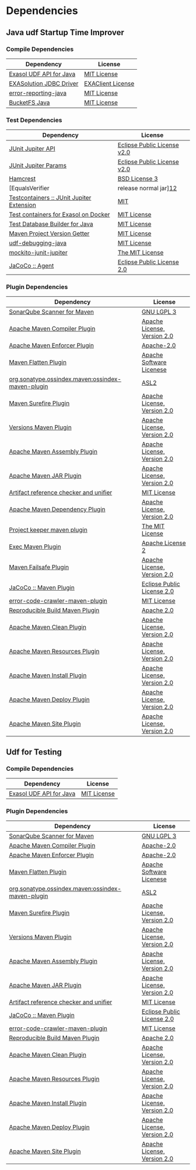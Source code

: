 <!-- @formatter:off -->
# Dependencies

## Java udf Startup Time Improver

### Compile Dependencies

| Dependency                   | License                |
| ---------------------------- | ---------------------- |
| [Exasol UDF API for Java][0] | [MIT License][1]       |
| [EXASolution JDBC Driver][2] | [EXAClient License][3] |
| [error-reporting-java][4]    | [MIT License][5]       |
| [BucketFS Java][6]           | [MIT License][7]       |

### Test Dependencies

| Dependency                                      | License                           |
| ----------------------------------------------- | --------------------------------- |
| [JUnit Jupiter API][8]                          | [Eclipse Public License v2.0][9]  |
| [JUnit Jupiter Params][8]                       | [Eclipse Public License v2.0][9]  |
| [Hamcrest][10]                                  | [BSD License 3][11]               |
| [EqualsVerifier | release normal jar][12]       | [Apache License, Version 2.0][13] |
| [Testcontainers :: JUnit Jupiter Extension][14] | [MIT][15]                         |
| [Test containers for Exasol on Docker][16]      | [MIT License][17]                 |
| [Test Database Builder for Java][18]            | [MIT License][19]                 |
| [Maven Project Version Getter][20]              | [MIT License][21]                 |
| [udf-debugging-java][22]                        | [MIT License][23]                 |
| [mockito-junit-jupiter][24]                     | [The MIT License][25]             |
| [JaCoCo :: Agent][26]                           | [Eclipse Public License 2.0][27]  |

### Plugin Dependencies

| Dependency                                              | License                           |
| ------------------------------------------------------- | --------------------------------- |
| [SonarQube Scanner for Maven][28]                       | [GNU LGPL 3][29]                  |
| [Apache Maven Compiler Plugin][30]                      | [Apache License, Version 2.0][13] |
| [Apache Maven Enforcer Plugin][31]                      | [Apache-2.0][13]                  |
| [Maven Flatten Plugin][32]                              | [Apache Software Licenese][13]    |
| [org.sonatype.ossindex.maven:ossindex-maven-plugin][33] | [ASL2][34]                        |
| [Maven Surefire Plugin][35]                             | [Apache License, Version 2.0][13] |
| [Versions Maven Plugin][36]                             | [Apache License, Version 2.0][13] |
| [Apache Maven Assembly Plugin][37]                      | [Apache License, Version 2.0][13] |
| [Apache Maven JAR Plugin][38]                           | [Apache License, Version 2.0][13] |
| [Artifact reference checker and unifier][39]            | [MIT License][40]                 |
| [Apache Maven Dependency Plugin][41]                    | [Apache License, Version 2.0][13] |
| [Project keeper maven plugin][42]                       | [The MIT License][43]             |
| [Exec Maven Plugin][44]                                 | [Apache License 2][13]            |
| [Maven Failsafe Plugin][45]                             | [Apache License, Version 2.0][13] |
| [JaCoCo :: Maven Plugin][46]                            | [Eclipse Public License 2.0][27]  |
| [error-code-crawler-maven-plugin][47]                   | [MIT License][48]                 |
| [Reproducible Build Maven Plugin][49]                   | [Apache 2.0][34]                  |
| [Apache Maven Clean Plugin][50]                         | [Apache License, Version 2.0][13] |
| [Apache Maven Resources Plugin][51]                     | [Apache License, Version 2.0][13] |
| [Apache Maven Install Plugin][52]                       | [Apache License, Version 2.0][13] |
| [Apache Maven Deploy Plugin][53]                        | [Apache License, Version 2.0][13] |
| [Apache Maven Site Plugin][54]                          | [Apache License, Version 2.0][13] |

## Udf for Testing

### Compile Dependencies

| Dependency                   | License          |
| ---------------------------- | ---------------- |
| [Exasol UDF API for Java][0] | [MIT License][1] |

### Plugin Dependencies

| Dependency                                              | License                           |
| ------------------------------------------------------- | --------------------------------- |
| [SonarQube Scanner for Maven][28]                       | [GNU LGPL 3][29]                  |
| [Apache Maven Compiler Plugin][30]                      | [Apache-2.0][13]                  |
| [Apache Maven Enforcer Plugin][31]                      | [Apache-2.0][13]                  |
| [Maven Flatten Plugin][32]                              | [Apache Software Licenese][13]    |
| [org.sonatype.ossindex.maven:ossindex-maven-plugin][33] | [ASL2][34]                        |
| [Maven Surefire Plugin][35]                             | [Apache License, Version 2.0][13] |
| [Versions Maven Plugin][36]                             | [Apache License, Version 2.0][13] |
| [Apache Maven Assembly Plugin][37]                      | [Apache License, Version 2.0][13] |
| [Apache Maven JAR Plugin][38]                           | [Apache License, Version 2.0][13] |
| [Artifact reference checker and unifier][39]            | [MIT License][40]                 |
| [JaCoCo :: Maven Plugin][46]                            | [Eclipse Public License 2.0][27]  |
| [error-code-crawler-maven-plugin][47]                   | [MIT License][48]                 |
| [Reproducible Build Maven Plugin][49]                   | [Apache 2.0][34]                  |
| [Apache Maven Clean Plugin][50]                         | [Apache License, Version 2.0][13] |
| [Apache Maven Resources Plugin][51]                     | [Apache License, Version 2.0][13] |
| [Apache Maven Install Plugin][52]                       | [Apache License, Version 2.0][13] |
| [Apache Maven Deploy Plugin][53]                        | [Apache License, Version 2.0][13] |
| [Apache Maven Site Plugin][54]                          | [Apache License, Version 2.0][13] |

[0]: https://github.com/exasol/udf-api-java/
[1]: https://github.com/exasol/udf-api-java/blob/main/LICENSE
[2]: http://www.exasol.com
[3]: https://docs.exasol.com/connect_exasol/drivers/jdbc.htm
[4]: https://github.com/exasol/error-reporting-java/
[5]: https://github.com/exasol/error-reporting-java/blob/main/LICENSE
[6]: https://github.com/exasol/bucketfs-java/
[7]: https://github.com/exasol/bucketfs-java/blob/main/LICENSE
[8]: https://junit.org/junit5/
[9]: https://www.eclipse.org/legal/epl-v20.html
[10]: http://hamcrest.org/JavaHamcrest/
[11]: http://opensource.org/licenses/BSD-3-Clause
[12]: https://www.jqno.nl/equalsverifier
[13]: https://www.apache.org/licenses/LICENSE-2.0.txt
[14]: https://testcontainers.org
[15]: http://opensource.org/licenses/MIT
[16]: https://github.com/exasol/exasol-testcontainers/
[17]: https://github.com/exasol/exasol-testcontainers/blob/main/LICENSE
[18]: https://github.com/exasol/test-db-builder-java/
[19]: https://github.com/exasol/test-db-builder-java/blob/main/LICENSE
[20]: https://github.com/exasol/maven-project-version-getter/
[21]: https://github.com/exasol/maven-project-version-getter/blob/main/LICENSE
[22]: https://github.com/exasol/udf-debugging-java/
[23]: https://github.com/exasol/udf-debugging-java/blob/main/LICENSE
[24]: https://github.com/mockito/mockito
[25]: https://github.com/mockito/mockito/blob/main/LICENSE
[26]: https://www.eclemma.org/jacoco/index.html
[27]: https://www.eclipse.org/legal/epl-2.0/
[28]: http://sonarsource.github.io/sonar-scanner-maven/
[29]: http://www.gnu.org/licenses/lgpl.txt
[30]: https://maven.apache.org/plugins/maven-compiler-plugin/
[31]: https://maven.apache.org/enforcer/maven-enforcer-plugin/
[32]: https://www.mojohaus.org/flatten-maven-plugin/
[33]: https://sonatype.github.io/ossindex-maven/maven-plugin/
[34]: http://www.apache.org/licenses/LICENSE-2.0.txt
[35]: https://maven.apache.org/surefire/maven-surefire-plugin/
[36]: https://www.mojohaus.org/versions/versions-maven-plugin/
[37]: https://maven.apache.org/plugins/maven-assembly-plugin/
[38]: https://maven.apache.org/plugins/maven-jar-plugin/
[39]: https://github.com/exasol/artifact-reference-checker-maven-plugin/
[40]: https://github.com/exasol/artifact-reference-checker-maven-plugin/blob/main/LICENSE
[41]: https://maven.apache.org/plugins/maven-dependency-plugin/
[42]: https://github.com/exasol/project-keeper/
[43]: https://github.com/exasol/project-keeper/blob/main/LICENSE
[44]: https://www.mojohaus.org/exec-maven-plugin
[45]: https://maven.apache.org/surefire/maven-failsafe-plugin/
[46]: https://www.jacoco.org/jacoco/trunk/doc/maven.html
[47]: https://github.com/exasol/error-code-crawler-maven-plugin/
[48]: https://github.com/exasol/error-code-crawler-maven-plugin/blob/main/LICENSE
[49]: http://zlika.github.io/reproducible-build-maven-plugin
[50]: https://maven.apache.org/plugins/maven-clean-plugin/
[51]: https://maven.apache.org/plugins/maven-resources-plugin/
[52]: https://maven.apache.org/plugins/maven-install-plugin/
[53]: https://maven.apache.org/plugins/maven-deploy-plugin/
[54]: https://maven.apache.org/plugins/maven-site-plugin/
